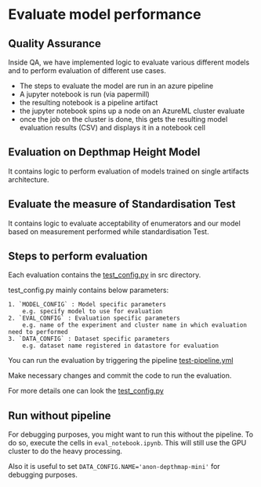 # Evaluate model performance

## Quality Assurance

Inside QA, we have implemented logic to evaluate various different models and to perform evaluation of different use cases.

- The steps to evaluate the model are run in an azure pipeline
- A jupyter notebook is run (via papermill)
- the resulting notebook is a pipeline artifact
- the jupyter notebook spins up a node on an AzureML cluster evaluate
- once the job on the cluster is done, this gets the resulting model evaluation results (CSV) and displays it in a notebook cell

## Evaluation on Depthmap Height Model

It contains logic to perform evaluation of models trained on single artifacts architecture.

## Evaluate the measure of Standardisation Test

It contains logic to evaluate acceptability of enumerators and our model based on measurement performed while standardisation Test.

## Steps to perform evaluation

Each evaluation contains the [test_config.py](./eval-depthmap-height/src/qa_config.py) in src directory.

test_config.py mainly contains below parameters:

    1. `MODEL_CONFIG` : Model specific parameters
        e.g. specify model to use for evaluation
    2. `EVAL_CONFIG` : Evaluation specific parameters
        e.g. name of the experiment and cluster name in which evaluation need to performed
    3. `DATA_CONFIG` : Dataset specific parameters
        e.g. dataset name registered in datastore for evaluation

You can run the evaluation by triggering the pipeline [test-pipeline.yml](./test-pipeline.yml)

Make necessary changes and commit the code to run the evaluation.

For more details one can look the [test_config.py](./eval-depthmap-height/src/qa_config.py)

## Run without pipeline

For debugging purposes, you might want to run this without the pipeline.
To do so, execute the cells in `eval_notebook.ipynb`.
This will still use the GPU cluster to do the heavy processing.

Also it is useful to set `DATA_CONFIG.NAME='anon-depthmap-mini'` for debugging purposes.
